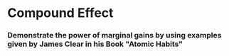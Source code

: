 # Compound Effect

### Demonstrate the power of marginal gains by using examples given by James Clear in his Book "Atomic Habits"


